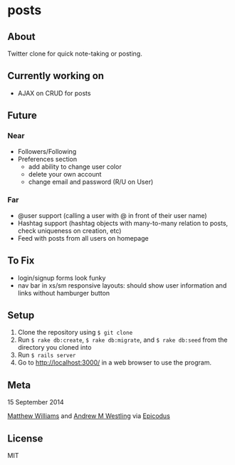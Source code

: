 # posts

## About

Twitter clone for quick note-taking or posting.

## Currently working on

* AJAX on CRUD for posts

## Future

### Near

* Followers/Following
* Preferences section
  * add ability to change user color
  * delete your own account
  * change email and password (R/U on User)

### Far

* @user support (calling a user with @ in front of their user name)
* Hashtag support (hashtag objects with many-to-many relation to posts, check uniqueness on creation, etc)
* Feed with posts from all users on homepage

## To Fix

* login/signup forms look funky
* nav bar in xs/sm responsive layouts: should show user information and links without hamburger button

## Setup

1. Clone the repository using `$ git clone`
1. Run `$ rake db:create`, `$ rake db:migrate`, and `$ rake db:seed` from the directory you cloned into
1. Run `$ rails server`
1. Go to [http://localhost:3000/](http://localhost:3000/) in a web browser to use the program.

## Meta

15 September 2014

[Matthew Williams](http://github.com/mattwilliams85) and [Andrew M Westling](http://github.com/expandrew)
via [Epicodus](http://www.learnhowtoprogram.com/lessons/twitter-clone)

## License
MIT
